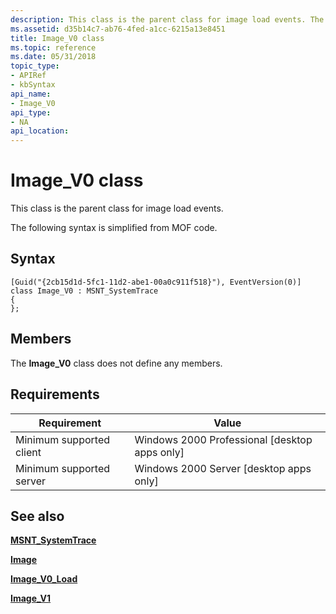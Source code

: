 ```yaml
---
description: This class is the parent class for image load events. The following syntax is simplified from MOF code.
ms.assetid: d35b14c7-ab76-4fed-a1cc-6215a13e8451
title: Image_V0 class
ms.topic: reference
ms.date: 05/31/2018
topic_type: 
- APIRef
- kbSyntax
api_name: 
- Image_V0
api_type: 
- NA
api_location: 
---
```


# Image\_V0 class

This class is the parent class for image load events.

The following syntax is simplified from MOF code.

## Syntax

``` syntax
[Guid("{2cb15d1d-5fc1-11d2-abe1-00a0c911f518}"), EventVersion(0)]
class Image_V0 : MSNT_SystemTrace
{
};
```

## Members

The **Image\_V0** class does not define any members.

## Requirements



| Requirement | Value |
|-------------------------------------|------------------------------------------------------------|
| Minimum supported client<br/> | Windows 2000 Professional \[desktop apps only\]<br/> |
| Minimum supported server<br/> | Windows 2000 Server \[desktop apps only\]<br/>       |



## See also

<dl> <dt>

[**MSNT\_SystemTrace**](msnt-systemtrace.md)
</dt> <dt>

[**Image**](image.md)
</dt> <dt>

[**Image\_V0\_Load**](image-v0-load.md)
</dt> <dt>

[**Image\_V1**](image-v1.md)
</dt> </dl>

 

 




